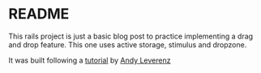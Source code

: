# README

This rails project is just a basic blog post to practice implementing a drag and drop feature. This one uses active storage, stimulus and dropzone. 

It was built following a [tutorial](https://www.youtube.com/watch?v=fg_8qJ-su6A) by [Andy Leverenz](https://web-crunch.com​)


